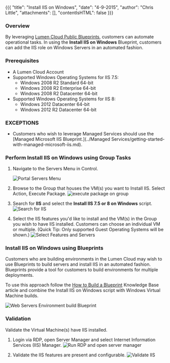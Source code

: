 {{{
  "title": "Install IIS on Windows",
  "date": "4-9-2015",
  "author": "Chris Little",
  "attachments": [],
  "contentIsHTML": false
}}}

### Overview
By leveraging [Lumen Cloud Public Blueprints](../Blueprints/lumen-cloud-public-blueprint-packages.md), customers can automate operational tasks.  In using the **Install IIS on Windows** Blueprint, customers can add the IIS role on Windows Servers in an automated fashion.

### Prerequisites
* A Lumen Cloud Account
* Supported Windows Operating Systems for IIS 7.5:
    * Windows 2008 R2 Standard 64-bit
    * Windows 2008 R2 Enterprise 64-bit
    * Windows 2008 R2 Datacenter 64-bit
* Supported Windows Operating Systems for IIS 8:
    * Windows 2012 Datacenter 64-bit
    * Windows 2012 R2 Datacenter 64-bit

### EXCEPTIONS
* Customers who wish to leverage Managed Services should use the [Managed Microsoft IIS Blueprint.](../Managed Services/getting-started-with-managed-microsoft-iis.md).

### Perform Install IIS on Windows using Group Tasks
1. Navigate to the Servers Menu in Control.

   ![Portal Servers Menu](../images/Install-IIS-on-Windows-01.png)

2. Browse to the Group that houses the VM(s) you want to Install IIS. Select Action, Execute Package.
   ![execute package on group](../images/Install-IIS-on-Windows-02.png)
   
3. Search for **IIS** and select the **Install IIS 7.5 or 8 on Windows** script.
   ![Search for IIS](../images/Install-IIS-on-Windows-03.png)

4. Select the IIS features you'd like to install and the VM(s) in the Group you wish to have IIS installed. Customers can choose an individual VM or multiple. (Quick Tip: Only supported Guest Operating Systems will be shown.)
   ![Select Features and Servers](../images/Install-IIS-on-Windows-04.png)

### Install IIS on Windows using Blueprints
Customers who are building environments in the Lumen Cloud may wish to use Blueprints to build servers and install IIS in an automated fashion. Blueprints provide a tool for customers to build environments for multiple deployments.

To use this approach follow the [How to Build a Blueprint](../Blueprints/how-to-build-a-blueprint.md) Knowledge Base article and combine the Install IIS on Windows script with Windows Virtual Machine builds.

![Web Servers Environment build Blueprint](../images/Install-IIS-on-Windows-05.png)

### Validation
Validate the Virtual Machine(s) have IIS installed.

1. Login via RDP, open Server Manager and select Internet Information Services (IIS) Manager.
   ![Run RDP and open server manager](../images/Install-IIS-on-Windows-06.png)

2.  Validate the IIS features are present and configurable.
   ![Validate IIS](../images/Install-IIS-on-Windows-07.png)
